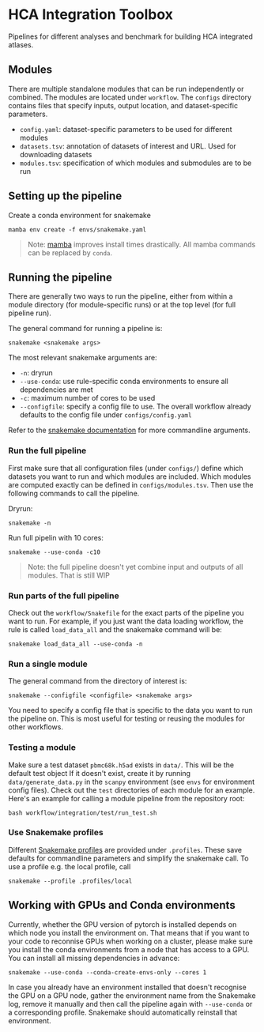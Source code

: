 # HCA Integration Toolbox

Pipelines for different analyses and benchmark for building HCA integrated atlases.

## Modules

There are multiple standalone modules that can be run independently or combined.
The modules are located under `workflow`.
The `configs` directory contains files that specify inputs, output location, and dataset-specific parameters.

+ `config.yaml`: dataset-specific parameters to be used for different modules
+ `datasets.tsv`: annotation of datasets of interest and URL. Used for downloading datasets
+ `modules.tsv`: specification of which modules and submodules are to be run

## Setting up the pipeline

Create a conda environment for snakemake

```commandline
mamba env create -f envs/snakemake.yaml
```

> Note: [mamba](https://mamba.readthedocs.io/en/latest/installation.html) improves install times drastically.
> All mamba commands can be replaced by `conda`.

## Running the pipeline

There are generally two ways to run the pipeline, either from within a module directory (for module-specific runs) or at
the top level (for full pipeline run).

The general command for running a pipeline is:

```commandline
snakemake <snakemake args>
```

The most relevant snakemake arguments are:

+ `-n`: dryrun
+ `--use-conda`: use rule-specific conda environments to ensure all dependencies are met
+ `-c`: maximum number of cores to be used
+ `--configfile`: specify a config file to use. The overall workflow already defaults to the config file
  under `configs/config.yaml`

Refer to the [snakemake documentation](https://snakemake.readthedocs.io/en/stable/executing/cli.html) for more
commandline arguments.

### Run the full pipeline

First make sure that all configuration files (under `configs/`) define which datasets you want to run and which modules
are included.
Which modules are computed exactly can be defined in `configs/modules.tsv`.
Then use the following commands to call the pipeline.

Dryrun:
```commandline
snakemake -n
```

Run full pipelin with 10 cores:
```commandline
snakemake --use-conda -c10
```

> Note: the full pipeline doesn't yet combine input and outputs of all modules. That is still WIP


### Run parts of the full pipeline

Check out the `workflow/Snakefile` for the exact parts of the pipeline you want to run.
For example, if you just want the data loading workflow, the rule is called `load_data_all` and the snakemake command
will be:

```commandline
snakemake load_data_all --use-conda -n
```

### Run a single module

The general command from the directory of interest is:

```commandline
snakemake --configfile <configfile> <snakemake args>
```

You need to specify a config file that is specific to the data you want to run the pipeline on.
This is most useful for testing or reusing the modules for other workflows.

### Testing a module
Make sure a test dataset `pbmc68k.h5ad` exists in `data/`.
This will be the default test object
If it doesn't exist, create it by running `data/generate_data.py` in the `scanpy` environment (see `envs` for environment config files).
Check out the `test` directories of each module for an example.
Here's an example for calling a module pipeline from the repository root:

```commandline
bash workflow/integration/test/run_test.sh
```

### Use Snakemake profiles

Different [Snakemake profiles](https://snakemake.readthedocs.io/en/stable/executing/cli.html#profiles) are provided
under `.profiles`.
These save defaults for commandline parameters and simplify the snakemake call.
To use a profile e.g. the local profile, call

```commandline
snakemake --profile .profiles/local
```

## Working with GPUs and Conda environments

Currently, whether the GPU version of pytorch is installed depends on which node you install the environment on.
That means that if you want to your code to reconnise GPUs when working on a cluster, please make sure you install the conda environments from a node that has access to a GPU.
You can install all missing dependencies in advance:

```
snakemake --use-conda --conda-create-envs-only --cores 1
```

In case you already have an environment installed that doesn't recognise the GPU on a GPU node, gather the environment name from the Snakemake log, remove it manually and then call the pipeline again with `--use-conda` or a corresponding profile.
Snakemake should automatically reinstall that environment.
